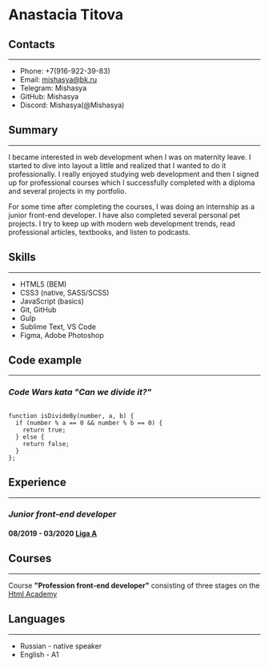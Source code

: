 # Anastacia Titova

## Contacts
---

* Phone: +7(916-922-39-83)
* Email: mishasya@bk.ru
* Telegram: Mishasya
* GitHub: Mishasya
* Discord: Mishasya(@Mishasya)


## Summary


***



I became interested in web development when I was on maternity leave. I started to dive into layout a little and realized that I wanted to do it professionally. I really enjoyed studying web development and then I signed up for professional courses which I successfully completed with a diploma and several projects in my portfolio.

For some time after completing the courses, I was doing an internship as a junior front-end developer. I have also completed several personal pet projects. I try to keep up with modern web development trends, read professional articles, textbooks, and listen to podcasts.


## Skills

***

* HTML5 (BEM)
* CSS3 (native, SASS/SCSS)
* JavaScript (basics)
* Git, GitHub
* Gulp
* Sublime Text, VS Code
* Figma, Adobe Photoshop


## Code example

***

### *Code Wars kata "Can we divide it?"*

```

function isDivideBy(number, a, b) {
  if (number % a == 0 && number % b == 0) {
    return true;
  } else {
    return false;
  }
};

```

## Experience

***

### *Junior front-end developer*

#### 08/2019 - 03/2020 [Liga A](ligaa.agency)



## Courses

***

Course **"Profession front-end developer"** consisting of three stages on the [Html Academy](htmlacademy.ru)


## Languages

***

* Russian - native speaker
* English - A1







